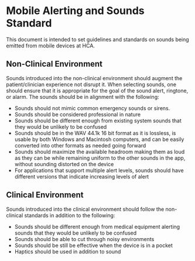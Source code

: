 <!-- title:Mobile Alerting and Sounds Standard, description:Guidelines and standards on sounds being emitted from mobile devices at HCA.-->
# Mobile Alerting and Sounds Standard

This document is intended to set guidelines and standards on sounds being emitted from mobile devices at HCA.


## Non-Clinical Environment

Sounds introduced into the non-clinical environment should augment the patient/clinician experience not disrupt it. When selecting sounds, one should ensure that it is appropriate for the goal of the sound alert, ringtone, or alarm. The sounds should be in alignment with the following:

* Sounds should not mimic common emergency sounds or sirens.
* Sounds should be considered professional in nature
* Sounds should be different enough from existing system sounds that they would be unlikely to be confused
* Sounds should be in the WAV 44.1k 16 bit format as it is lossless, is usable by both Windows and Macintosh computers, and can be easily converted into other formats as needed going forward
* Sounds should maximize the available headroom making them as loud as they can be while remaining uniform to the other sounds in the app, without sounding distorted on the device
* For applications that support multiple alert levels, sounds should have different versions that indicate increasing levels of alert


## Clinical Environment

Sounds introduced into the clinical environment should follow the non-clinical standards in addition to the following:

* Sounds should be different enough from medical equipment alerting sounds that they would be unlikely to be confused
* Sounds should be able to cut through noisy environments
* Sounds should be still be effective when the device is in a pocket
* Haptics should be used in addition to sound
